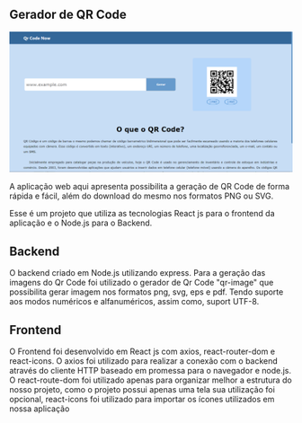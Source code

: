 ## Gerador de QR Code

![alt text](https://github.com/Rendrikson98/Gerador-de-QrCode/blob/master/frontend/src/assets/tamplete.png?raw=true)

A aplicação web aqui apresenta possibilita a geração de QR Code de forma rápida e fácil, além do download do mesmo nos formatos PNG ou SVG.

Esse é um projeto que utiliza as tecnologias React js para o frontend da aplicação e o Node.js para o Backend. 

## Backend

O backend criado em Node.js utilizando express. Para a geração das imagens do Qr Code foi utilizado o gerador de Qr Code "qr-image" que possibilita gerar imagem nos formatos png, svg, eps e pdf. Tendo suporte aos modos numéricos e alfanuméricos, assim como, suport UTF-8.

## Frontend

O Frontend foi desenvolvido em React js com axios, react-router-dom e react-icons. O axios foi utilizado para realizar a conexão com o backend através do cliente HTTP baseado em promessa para o navegador e node.js. O react-route-dom foi utilizado apenas para organizar melhor a estrutura do nosso projeto, como o projeto possui apenas uma tela sua utilização foi opcional, react-icons foi utilizado para importar os ícones utilizados em nossa aplicação
